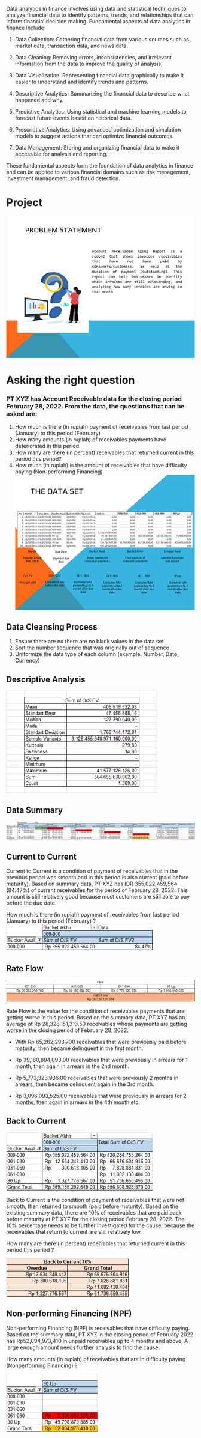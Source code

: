 Data analytics in finance involves using data and statistical techniques to analyze financial data to identify patterns, trends, and relationships that can inform financial decision making. Fundamental aspects of data analytics in finance include:

1. Data Collection: Gathering financial data from various sources such as market data, transaction data, and news data.

2. Data Cleaning: Removing errors, inconsistencies, and irrelevant information from the data to improve the quality of analysis.

3. Data Visualization: Representing financial data graphically to make it easier to understand and identify trends and patterns.

4. Descriptive Analytics: Summarizing the financial data to describe what happened and why.

5. Predictive Analytics: Using statistical and machine learning models to forecast future events based on historical data.

6. Prescriptive Analytics: Using advanced optimization and simulation models to suggest actions that can optimize financial outcomes.

7. Data Management: Storing and organizing financial data to make it accessible for analysis and reporting.

These fundamental aspects form the foundation of data analytics in finance and can be applied to various financial domains such as risk management, investment management, and fraud detection.



# Project
![problems](/img/1.png)

# Asking the right question
### PT XYZ has Account Receivable data for the closing period February 28, 2022. From the data, the questions that can be asked are:
1. How much is there (in rupiah) payment of receivables from last period (January) to this period (February)
2. How many amounts (in rupiah) of receivables payments have deteriorated in this period
3. How many are there (in percent) receivables that returned current in this period this period?
4. How much (in rupiah) is the amount of receivables that have difficulty paying (Non-performing Financing)
![dataset](/img/2.png)


## Data Cleansing Process
1. Ensure there are no there are no blank values in the data set
2. Sort the number sequence that was originally out of sequence
3. Uniformize the data type of each column (example: Number, Date, Currency)


## Descriptive Analysis
![descriptiveanalysis](/img/data-descriptive.png)


## Data Summary
![datasummary](img/data-summary.png)


## Current to Current 
Current to Current is a condition of payment of receivables that in the previous period was smooth,and in this period is also current (paid before maturity). Based on summary data, PT XYZ has IDR 355,022,459,564 (84.47%) of current receivables for the period of February 28, 2022. This amount is still relatively good because most customers are still able to pay before the due date.

How much is there (in rupiah) payment of receivables from last period (January) to this period (February) ?
![currenttocurrent](img/currenttocurrent.png)


## Rate Flow
![rateflow](img/rate-flow.png)

Rate Flow is the value for the condition of receivables payments that are getting worse in this period. Based on the summary data, PT XYZ has an average of Rp 28,328,151,313.50 receivables whose payments are getting worse in the closing period of February 28, 2022.

* With Rp 65,262,293,700 receivables that were previously paid before maturity, then became delinquent in the first month.

* Rp 39,180,894,093.00 receivables that were previously in arrears for 1 month, then again in arrears in the 2nd month.

* Rp 5,773,323,936.00 receivables that were previously 2 months in arrears, then became delinquent again in the 3rd month.

* Rp 3,096,093,525.00 receivables that were previously in arrears for 2 months, then again in arrears in the 4th month etc.


## Back to Current
![backtocurrent](img/backtocurrent.png)

Back to Current is the condition of payment of receivables that were not smooth, then returned to smooth (paid before maturity). Based on the existing summary data, there are 10% of receivables that are paid back before maturity at PT XYZ for the closing period February 28, 2022. The 10% percentage needs to be further investigated for the cause, because the receivables that return to current are still relatively low.

How many are there (in percent) receivables that returned current in this period this period ?

![backtocurrent10percen](img/back-to-current-10.png)



## Non-performing Financing (NPF)

Non-performing Financing (NPF) is receivables that have difficulty paying. Based on the summary data, PT XYZ in the closing period of February 2022 has Rp52,894,973,410 in unpaid receivables up to 4 months and above. A large enough amount needs further analysis to find the cause.

How many amounts (in rupiah) of receivables that are in difficulty paying (Nonperforming Financing) ?

![nonperformingfinancial](img/non-performing-fin.png)


